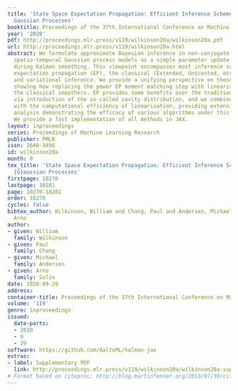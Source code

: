 ```yaml
---
title: 'State Space Expectation Propagation: Efficient Inference Schemes for Temporal
  Gaussian Processes'
booktitle: Proceedings of the 37th International Conference on Machine Learning
year: '2020'
pdf: http://proceedings.mlr.press/v119/wilkinson20a/wilkinson20a.pdf
url: http://proceedings.mlr.press/v119/wilkinson20a.html
abstract: We formulate approximate Bayesian inference in non-conjugate temporal and
  spatio-temporal Gaussian process models as a simple parameter update rule applied
  during Kalman smoothing. This viewpoint encompasses most inference schemes, including
  expectation propagation (EP), the classical (Extended, Unscented, etc.) Kalman smoothers,
  and variational inference. We provide a unifying perspective on these algorithms,
  showing how replacing the power EP moment matching step with linearisation recovers
  the classical smoothers. EP provides some benefits over the traditional methods
  via introduction of the so-called cavity distribution, and we combine these benefits
  with the computational efficiency of linearisation, providing extensive empirical
  analysis demonstrating the efficacy of various algorithms under this unifying framework.
  We provide a fast implementation of all methods in JAX.
layout: inproceedings
series: Proceedings of Machine Learning Research
publisher: PMLR
issn: 2640-3498
id: wilkinson20a
month: 0
tex_title: 'State Space Expectation Propagation: Efficient Inference Schemes for Temporal
  {G}aussian Processes'
firstpage: 10270
lastpage: 10281
page: 10270-10281
order: 10270
cycles: false
bibtex_author: Wilkinson, William and Chang, Paul and Andersen, Michael and Solin,
  Arno
author:
- given: William
  family: Wilkinson
- given: Paul
  family: Chang
- given: Michael
  family: Andersen
- given: Arno
  family: Solin
date: 2020-09-29
address: 
container-title: Proceedings of the 37th International Conference on Machine Learning
volume: '119'
genre: inproceedings
issued:
  date-parts:
  - 2020
  - 9
  - 29
software: https://github.com/AaltoML/kalman-jax
extras:
- label: Supplementary PDF
  link: http://proceedings.mlr.press/v119/wilkinson20a/wilkinson20a-supp.pdf
# Format based on citeproc: http://blog.martinfenner.org/2013/07/30/citeproc-yaml-for-bibliographies/
---
```

